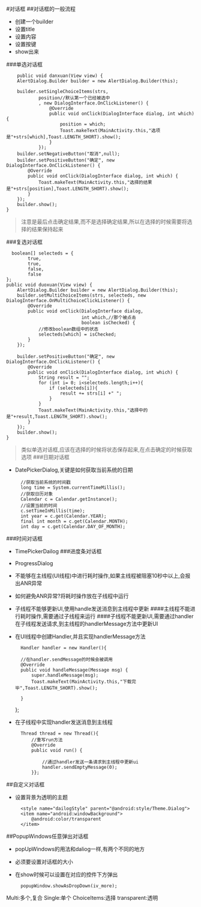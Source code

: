 #对话框
##对话框的一般流程
- 创建一个builder
- 设置title
- 设置内容
- 设置按键
- show出来

###单选对话框

        public void danxuan(View view) {
        AlertDialog.Builder builder = new AlertDialog.Builder(this);

        builder.setSingleChoiceItems(strs,
                position//默认第一个已经被选中
                , new DialogInterface.OnClickListener() {
                    @Override
                    public void onClick(DialogInterface dialog, int which) {
                        position = which;
                        Toast.makeText(MainActivity.this,"选项是"+strs[which],Toast.LENGTH_SHORT).show();
                    }
                });
        builder.setNegativeButton("取消",null);
        builder.setPositiveButton("确定", new DialogInterface.OnClickListener() {
            @Override
            public void onClick(DialogInterface dialog, int which) {
                Toast.makeText(MainActivity.this,"选择的结果是"+strs[position],Toast.LENGTH_SHORT).show();
            }
        });
        builder.show();
    }
> 注意是最后点击确定结果,而不是选择确定结果,所以在选择的时候需要将选择的结果保持起来


###复选对话框

      boolean[] selecteds = {
            true,
            true,
            false,
            false
    };
    public void duoxuan(View view) {
        AlertDialog.Builder builder = new AlertDialog.Builder(this);
        builder.setMultiChoiceItems(strs, selecteds, new DialogInterface.OnMultiChoiceClickListener() {
            @Override
            public void onClick(DialogInterface dialog,
                                int which,//那个被点击
                                boolean isChecked) {
                //修改boolean数组中的状态
                selecteds[which] = isChecked;
            }
        });

        builder.setPositiveButton("确定", new DialogInterface.OnClickListener() {
            @Override
            public void onClick(DialogInterface dialog, int which) {
                String result = "";
                for (int i= 0; i<selecteds.length;i++){
                    if (selecteds[i]){
                        result += strs[i] +" ";
                    }
                }
                Toast.makeText(MainActivity.this,"选择中的是"+result,Toast.LENGTH_SHORT).show();
            }
        });
        builder.show();
    }
> 类似单选对话框,应该在选择的时候将状态保存起来,在点击确定的时候获取选项
###日期对话框
- DatePickerDialog,关键是如何获取当前系统的日期

        //获取当前系统的时间戳
        long time = System.currentTimeMillis();
        //获取日历对象
        Calendar c = Calendar.getInstance();
        //设置当前的时间
        c.setTimeInMillis(time);
        int year = c.get(Calendar.YEAR);
        final int month = c.get(Calendar.MONTH);
        int day = c.get(Calendar.DAY_OF_MONTH);
###时间对话框
- TimePickerDailog
###进度条对话框
- ProgressDialog
- 不能够在主线程(UI线程)中进行耗时操作,如果主线程被阻塞10秒中以上,会报出ANR异常
- 如何避免ANR异常?将耗时操作放在子线程中运行
- 子线程不能够更新UI,使用handle发送消息到主线程中更新
####主线程不能进行耗时操作,需要通过子线程来运行
####子线程不能更新UI,需要通过handler在子线程发送请求,到主线程的handlerMessage方法中更新UI
- 在UI线程中创建Handler,并且实现handlerMessage方法

        Handler handler = new Handler(){

        //在handler.sendMessage的时候会被调用
        @Override
        public void handleMessage(Message msg) {
            super.handleMessage(msg);
            Toast.makeText(MainActivity.this,"下载完毕",Toast.LENGTH_SHORT).show();

        }
    };
- 在子线程中实现handler发送消息到主线程

     	Thread thread = new Thread(){
            //重写run方法
            @Override
            public void run() {
               
                //通过handler发送一条请求到主线程中更新ui
                handler.sendEmptyMessage(0);
            }};
##自定义对话框
- 设置背景为透明的主题

        <style name="dailogStyle" parent="@android:style/Theme.Dialog">
        <item name="android:windowBackground">
            @android:color/transparent
        </item>
    </style>

##PopupWindows任意弹出对话框
- popUpWindows的用法和daliog一样,有两个不同的地方
- 必须要设置对话框的大小
- 在show时候可以设置在对应的控件下方弹出

  		popupWindow.showAsDropDown(iv_more);


Multi:多个,复合
Single:单个
ChoiceItems:选择
transparent:透明
